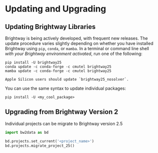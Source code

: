 # Updating and Upgrading

## Updating Brightway Libraries

Brightway is being actively developed, with frequent new releases. The update procedure varies slightly depending on whether you have installed Brightway using `pip`, `conda`, or `mamba`. In a terminal or command line shell *with your Brightway environment activated*, run one of the following:

```console
pip install -U brightway25
conda update -c conda-forge -c cmutel brightway25
mamba update -c conda-forge -c cmutel brightway25
```

```{warning}
Apple Silicon users should update `brightway25_nosolver`.
```

You can use the same syntax to update individual packages:

```console
pip install -U <my_cool_package>
```

## Upgrading from Brightway Version 2

Individual projects can be migrate to Brightway version 2.5

``` python
import bw2data as bd

bd.projects.set_current('<project_name>')
bd.projects.migrate_project_25()
```
